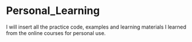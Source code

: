 # Personal_Learning
I will insert all the practice code, examples and learning materials I learned from the online courses for personal use.
